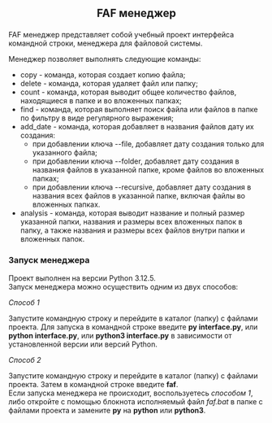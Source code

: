 ## <p style="text-align: center;">FAF менеджер</p>
FAF менеджер представляет собой учебный проект интерфейса командной строки, 
менеджера для файловой системы.  
  
Менеджер позволяет выполнять следующие команды:

* copy - команда, которая создает копию файла;
* delete - команда, которая удаляет файл или папку;
* count - команда, которая выводит общее количество файлов, находящиеся в папке и во вложенных папках;
* find - команда, которая выполняет поиск файла или файлов в папке по фильтру в виде регулярного выражения;
* add_date - команда, которая добавляет в названия файлов дату их создания:
  * при добавлении ключа --file, добавляет дату создания только для указанного файла;
  * при добавлении ключа --folder, добавляет дату создания в названия файлов в указанной папке, 
    кроме файлов во вложенных папках;
  * при добавлении ключа --recursive, добавляет дату создания в названия всех файлов в указанной папке,
    включая файлы во вложенных папках.
* analysis - команда, которая выводит название и полный размер указанной папки,
  названия и размеры всех вложенных папок в папку, 
  а также названия и размеры всех файлов внутри папки и вложенных папок.

### Запуск менеджера
Проект выполнен на версии Python 3.12.5.\
Запуск менеджера можно осуществить одним из двух способов:

*_Способ 1_*

Запустите командную строку и перейдите в каталог (папку) с файлами проекта.
Для запуска в командной строке введите **py interface.py**, или **python interface.py**, 
или **python3 interface.py** в зависимости от установленной версии или версий Python.

*_Способ 2_*

Запустите командную строку и перейдите в каталог (папку) с файлами проекта.
Затем в командной строке введите **faf**.\
Если запуска менеджера не происходит, воспользуетесь *способом 1*, либо откройте 
с помощью блокнота исполняемый файл *faf.bat* в папке с файлами проекта и замените
**py** на **python** или **python3**.